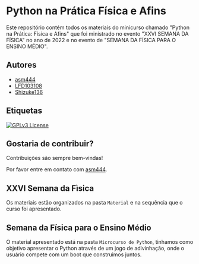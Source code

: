 
# Python na Prática Física e Afins

Este repositório contém todos os materiais do minicurso chamado "Python na Prática: Física e Afins" que foi ministrado no evento "XXVI SEMANA DA FÍSICA" no ano de 2022 e no evento de "SEMANA DA FÍSICA PARA O ENSINO MÉDIO".



## Autores

- [asm444](https://www.github.com/asm444)
- [LFD103108](https://www.github.com/LFD103108)
- [Shizuke136](https://www.github.com/Shizuke136)



## Etiquetas

[![GPLv3 License](https://img.shields.io/badge/License-GPL%20v3-yellow.svg)](https://opensource.org/licenses/)

## Gostaria de contribuir?

Contribuições são sempre bem-vindas!

Por favor entre em contato com [asm444](https://www.github.com/asm444).


## XXVI Semana da Fìsica

Os materiais estão organizados na pasta `Material` e na sequência que o curso foi apresentado.

## Semana da Física para o Ensino Médio

O material apresentado está na pasta `Microcurso de Python`, tinhamos como objetivo apresentar o Python através de um jogo de adivinhação, onde o usuário compete com um boot que construimos juntos.
